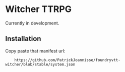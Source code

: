 # Witcher TTRPG

Currently in development.

## Installation

Copy paste that manifest url:

```
    https://github.com/PatrickJoannisse/foundryvtt-witcher/blob/stable/system.json
```